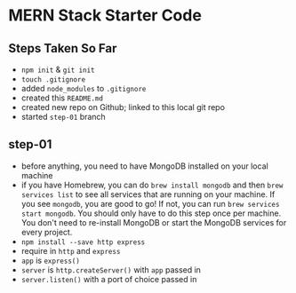 # MERN Stack Starter Code

## Steps Taken So Far
- `npm init` & `git init`
- `touch .gitignore`
- added `node_modules` to `.gitignore`
- created this `README.md`
- created new repo on Github; linked to this local git repo
- started `step-01` branch

## step-01
- before anything, you need to have MongoDB installed on your local machine
- if you have Homebrew, you can do `brew install mongodb` and then `brew services list` to see all services that are running on your machine. If you see `mongodb`, you are good to go! If not, you can run `brew services start mongodb`. You should only have to do this step once per machine. You don't need to re-install MongoDB or start the MongoDB services for every project.
- `npm install --save http express`
- require in `http` and `express`
- `app` is `express()`
- `server` is `http.createServer()` with `app` passed in
- `server.listen()` with a port of choice passed in
